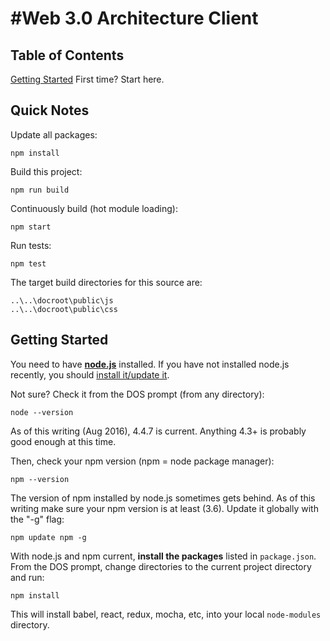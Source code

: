 \#Web 3.0 Architecture Client
=============================

Table of Contents
-----------------

[Getting Started](#getting-started) First time? Start here.


Quick Notes
-----------
Update all packages:

    npm install

Build this project:

    npm run build

Continuously build (hot module loading):

    npm start

Run tests:

    npm test

The target build directories for this source are:

    ..\..\docroot\public\js
    ..\..\docroot\public\css

Getting Started
---------------

You need to have **[node.js](https://nodejs.org/en/)** installed.  If you have not installed node.js recently, you should [install it/update it](https://nodejs.org/en/download/). 

Not sure?  Check it from the DOS prompt (from any directory):

    node --version

As of this writing (Aug 2016), 4.4.7 is current. Anything 4.3+ is probably good enough at this time. 

Then, check your npm version (npm = node package manager): 

    npm --version

The version of npm installed by node.js sometimes gets behind.  As of this writing make sure your npm version is at least (3.6).  Update it globally with the "-g" flag:

    npm update npm -g

With node.js and npm current, **install the packages** listed in `package.json`.  From the DOS prompt, change directories to the current project directory and run:

    npm install

This will install babel, react, redux, mocha, etc, into your local `node-modules` directory.
